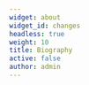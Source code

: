 ```yaml
---
widget: about
widget_id: changes
headless: true
weight: 10
title: Biography
active: false
author: admin
---
```

